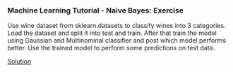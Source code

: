 ### Machine Learning Tutorial - Naive Bayes: Exercise

Use wine dataset from sklearn.datasets to classify wines into 3 categories. Load the dataset and split it into test and train. After that train the model using Gaussian and Multinominal classifier and post which model performs better. Use the trained model to perform some predictions on test data.

[Solution](https://github.com/codebasics/py/blob/master/ML/14_naive_bayes/Exercise/14_naive_bayes_exercise.ipynb)